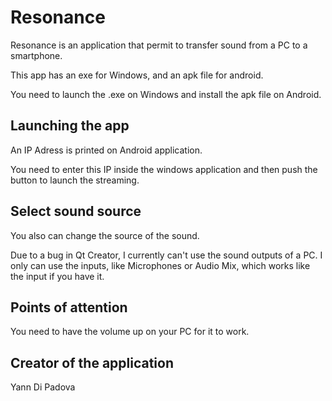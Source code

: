 # Resonance
Resonance is an application that permit to transfer sound from a PC to a smartphone.

This app has an exe for Windows, and an apk file for android.

You need to launch the .exe on Windows and install the apk file on Android.

## Launching the app

An IP Adress is printed on Android application.

You need to enter this IP inside the windows application and then push the button to launch the streaming.

## Select sound source

You also can change the source of the sound. 

Due to a bug in Qt Creator, I currently can't use the sound outputs of a PC. I only can use the inputs, like Microphones or Audio Mix, which works like the input if you have it.

## Points of attention

You need to have the volume up on your PC for it to work. 

## Creator of the application

Yann Di Padova